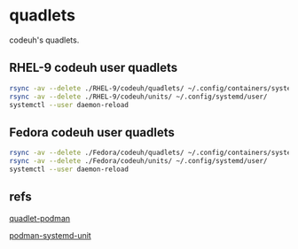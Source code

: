 # quadlets

codeuh's quadlets.

## RHEL-9 codeuh user quadlets

````bash
rsync -av --delete ./RHEL-9/codeuh/quadlets/ ~/.config/containers/systemd/
rsync -av --delete ./RHEL-9/codeuh/units/ ~/.config/systemd/user/
systemctl --user daemon-reload
````

## Fedora codeuh user quadlets

````bash
rsync -av --delete ./Fedora/codeuh/quadlets/ ~/.config/containers/systemd/
rsync -av --delete ./Fedora/codeuh/units/ ~/.config/systemd/user/
systemctl --user daemon-reload
````

## refs

[quadlet-podman](https://www.redhat.com/en/blog/quadlet-podman)

[podman-systemd-unit](https://docs.podman.io/en/latest/markdown/podman-systemd.unit.5.html)
